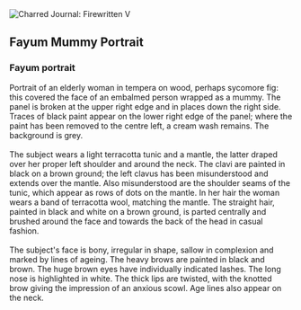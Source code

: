 <div class="artwork-of-the-day">
  <div class="container">
    <div class="img-wrapper">
      <img
        src="https://uploads4.wikiart.org/00210/images/fayum-portrait/portrait-of-an-elderly-woman-painted-in-encaustic-a-wax-based-medium-on-wood-about-300-325-ad-from-a-3.jpg!Large.jpg"
        alt="Charred Journal: Firewritten V" />
    </div>
    <div class="artwork-detail">
      <div class="artwork-origin"> 
        <h2 class="artwork-name">Fayum Mummy Portrait</h2>
        <h3 class="artist">
          Fayum portrait
        </h3>
      </div>
      <p class="description">
        <span class="artwork-description-text ng-binding" ng-bind-html="viewModel.ArtworkOfTheDay.Description | unsafe">Portrait of an elderly woman in tempera on wood, perhaps sycomore fig: this covered the face of an embalmed person wrapped as a mummy. The panel is broken at the upper right edge and in places down the right side. Traces of black paint appear on the lower right edge of the panel; where the paint has been removed to the centre left, a cream wash remains. The background is grey.<br><br>The subject wears a light terracotta tunic and a mantle, the latter draped over her proper left shoulder and around the neck. The clavi are painted in black on a brown ground; the left clavus has been misunderstood and extends over the mantle. Also misunderstood are the shoulder seams of the tunic, which appear as rows of dots on the mantle. In her hair the woman wears a band of terracotta wool, matching the mantle. The straight hair, painted in black and white on a brown ground, is parted centrally and brushed around the face and towards the back of the head in casual fashion.<br><br>The subject's face is bony, irregular in shape, sallow in complexion and marked by lines of ageing. The heavy brows are painted in black and brown. The huge brown eyes have individually indicated lashes. The long nose is highlighted in white. The thick lips are twisted, with the knotted brow giving the impression of an anxious scowl. Age lines also appear on the neck.</span>
                        <div class="text-shadow-container" ng-show="showShadow" style=""></div>
      </p>
    </div>
  </div>

</div>
